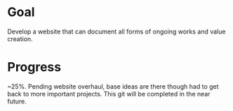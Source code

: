 # Goal
Develop a website that can document all forms of ongoing works and value creation.

# Progress
~25%. Pending website overhaul, base ideas are there though had to get back to more important projects. This git will be completed in the near future.
